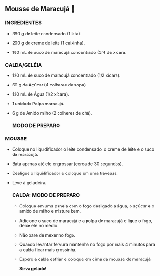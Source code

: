 ## Mousse de Maracujá :tangerine:

### **INGREDIENTES**

- 390 g de leite condensado (1 lata).

- 200 g de creme de leite (1 caixinha).

-  180 mL de suco de maracujá concentrado (3/4 de xícara.

  ### **CALDA/GELÉIA**

- 120 mL de suco de maracujá concentrado (1/2 xícara).

- 60 g de Açúcar (4 colheres de sopa).

- 120 mL de Água (1/2 xícara).

- 1 unidade Polpa maracujá.

- 6 g de Amido milho (2 colheres de chá).

  ### **MODO DE PREPARO**

### **MOUSSE**

- Coloque no liquidificador o leite condensado, o creme de leite e o suco de maracujá.

- Bata apenas até ele engrossar (cerca de 30 segundos).

- Desligue o liquidificador e coloque em uma travessa.

- Leve à geladeira.

  ### **CALDA: MODO DE PREPARO**

  - Coloque em uma panela com o fogo desligado a água, o açúcar e o amido de milho e misture bem.
  - Adicione o suco de maracujá e a polpa de maracujá e ligue o fogo, deixe ele no médio.
  - Não pare de mexer no fogo.
  - Quando levantar fervura mantenha no fogo por mais 4 minutos para a calda ficar mais grossinha.
  - Espere a calda esfriar e coloque em cima da mousse de maracujá
    
    **Sirva gelado!**